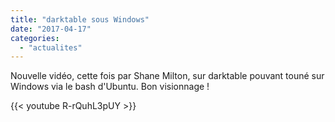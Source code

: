 ```yaml
---
title: "darktable sous Windows"
date: "2017-04-17"
categories: 
  - "actualites"
---
```


Nouvelle vidéo, cette fois par Shane Milton, sur darktable pouvant touné sur Windows via le bash d'Ubuntu. Bon visionnage !

{{< youtube R-rQuhL3pUY >}}

